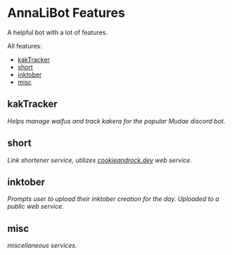 # AnnaLiBot Features

A helpful bot with a lot of features.

All features:
- [kakTracker](#kaktracker)
- [short](#short)
- [inktober](#inktober)
- [misc](#misc)

## kakTracker

*Helps manage waifus and track kakera for the popular Mudae discord bot.*

## short

*Link shortener service, utilizes [cookieandrock.dev](cookieandrock.dev) web service.*

## inktober

*Prompts user to upload their inktober creation for the day. Uploaded to a public web service.*

## misc

*miscellaneous services.*
